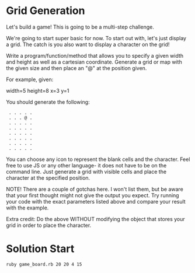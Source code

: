 # Grid Generation

Let's build a game!
This is going to be a multi-step challenge.

We're going to start super basic for now. To start out with, let's just display a grid.
The catch is you also want to display a character on the grid!

Write a program/function/method that allows you to specify a given width and height as well as a cartesian coordinate. Generate a grid or map with the given size and then place an "@" at the position given.

For example, given:

width=5
height=8
x=3
y=1

You should generate the following:

```
 . . . . .
 . . . @ .
 . . . . .
 . . . . .
 . . . . .
 . . . . .
 . . . . .
 . . . . .
```

You can choose any icon to represent the blank cells and the character.
Feel free to use JS or any other language- it does not have to be on the command line. Just generate a grid with visible cells and place the character at the specified position.

NOTE! There are a couple of gotchas here. I won't list them, but be aware that your first thought might not give the output you expect. Try running your code with the exact parameters listed above and compare your result with the example.

Extra credit: Do the above WITHOUT modifying the object that stores your grid in order to place the character.


# Solution Start

`ruby game_board.rb 20 20 4 15`
